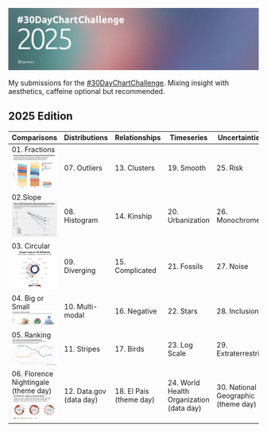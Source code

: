 ![cover](cover.jpg)

My submissions for the [#30DayChartChallenge](https://github.com/30DayChartChallenge). Mixing insight with aesthetics, caffeine optional but recommended.

## 2025 Edition 

| Comparisons           | Distributions        | Relationships        | Timeseries               | Uncertainties                   |
|-----------------------|----------------------|-----------------------|--------------------------|----------------------------------|
| 01. Fractions ![day1](/2025/images/day1.png)         | 07. Outliers         | 13. Clusters          | 19. Smooth               | 25. Risk                         |
| 02.Slope ![day2](/2025/images/day2.png) | 08. Histogram        | 14. Kinship           | 20. Urbanization         | 26. Monochrome                   |
| 03. Circular ![day3](/2025/images/day3.png) | 09. Diverging        | 15. Complicated       | 21. Fossils              | 27. Noise                        |
| 04. Big or Small ![day4](/2025/images/day4.png) | 10. Multi-modal      | 16. Negative          | 22. Stars                | 28. Inclusion                    |
| 05. Ranking  ![day5](/2025/images/day5.png)| 11. Stripes          | 17. Birds             | 23. Log Scale            | 29. Extraterrestrial             |
| 06. Florence Nightingale (theme day) ![day6](/2025/images/day6.png) | 12. Data.gov (data day) | 18. El Pais (theme day) | 24. World Health Organization (data day) | 30. National Geographic (theme day) |
